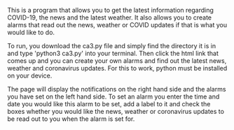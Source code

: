 This is a program that allows you to get the latest information
regarding COVID-19, the news and the latest weather. It also allows you
to create alarms that read out the news, weather or COVID updates 
if that is what you would like to do.

To run, you download the ca3.py file and simply find the
directory it is in and type 'python3 ca3.py' into your terminal. 
Then click the html link that comes up and you can create your 
own alarms and find out the latest news, weather and coronavirus updates.
For this to work, python must be installed on your device.

The page will display the notifications on the right hand side
and the alarms you have set on the left hand side. To set an alarm you
enter the time and date you would like this alarm to be set, add a label to it
and check the boxes whether you would like the news, weather or coronavirus
updates to be read out to you when the alarm is set for.